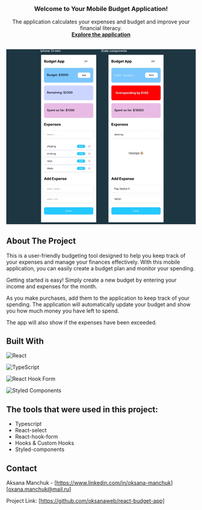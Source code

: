 <!-- PROJECT LOGO -->
<br />
<div align="center">
   
  </a>

  <h3 align="center">Welcome to Your Mobile Budget Application!</h3>

  <p align="center">
   The application calculates your expenses and budget and improve your financial literacy.
    <br />
    <a href="#"><strong>Explore the application</strong></a>
    <br />
    <br />
   </div>

  <img src="images/budget.png" alt="app">

<!-- ABOUT THE PROJECT -->

## About The Project

This is a user-friendly budgeting tool designed to help you keep track of your expenses and manage your finances effectively. With this mobile application, you can easily create a budget plan and monitor your spending.

Getting started is easy! Simply create a new budget by entering your income and expenses for the month.

As you make purchases, add them to the application to keep track of your spending. The application will automatically update your budget and show you how much money you have left to spend.

The app will also show if the expenses have been exceeded.

## Built With

![React](https://img.shields.io/badge/react-%2320232a.svg?style=for-the-badge&logo=react&logoColor=%2361DAFB)

![TypeScript](https://img.shields.io/badge/typescript-%23007ACC.svg?style=for-the-badge&logo=typescript&logoColor=white)

![React Hook Form](https://img.shields.io/badge/React%20Hook%20Form-%23EC5990.svg?style=for-the-badge&logo=reacthookform&logoColor=white)

![Styled Components](https://img.shields.io/badge/styled--components-DB7093?style=for-the-badge&logo=styled-components&logoColor=white)

## The tools that were used in this project:

- Typescript
- React-select
- React-hook-form
- Hooks & Custom Hooks
- Styled-components

<!-- CONTACT -->

## Contact

Aksana Manchuk - [https://www.linkedin.com/in/oksana-manchuk]
[oxana.manchuk@mail.ru]

Project Link: [https://github.com/oksanaweb/react-budget-app]
